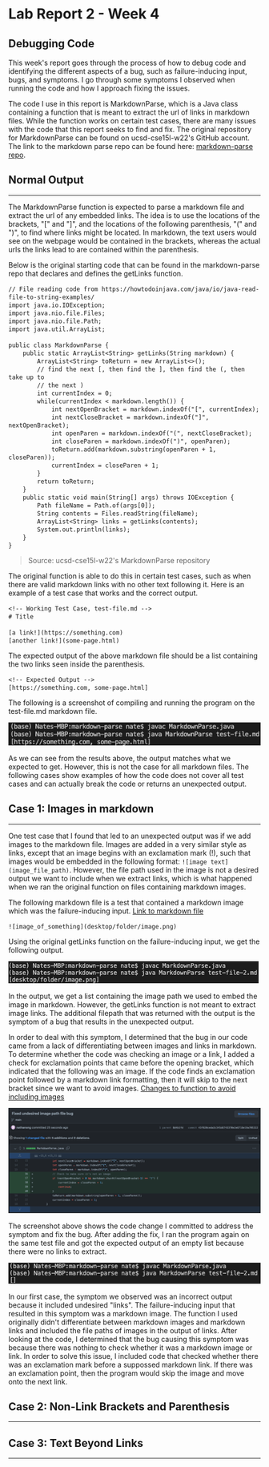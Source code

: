 # Lab Report 2 - Week 4

## Debugging Code

This week's report goes through the process of how to debug code and identifying the different aspects of a bug, such as failure-inducing input, bugs, and symptoms. I go through some symptoms I observed when running the code and how I approach fixing the issues.

The code I use in this report is MarkdownParse, which is a Java class containing a function that is meant to extract the url of links in markdown files. While the function works on certain test cases, there are many issues with the code that this report seeks to find and fix. The original repository for MarkdownParse can be found on
ucsd-cse15l-w22's GitHub account. The link to the markdown parse repo can be found here: [markdown-parse repo](https://github.com/ucsd-cse15l-w22/markdown-parse).


## Normal Output
---
The MarkdownParse function is expected to parse a markdown file and extract the url of any embedded links. The idea is to use the locations of the brackets, "[" and "]", and the locations of the following parenthesis, "(" and ")", to find where links might be located. In markdown, the text users would see on the webpage would be contained in the brackets, whereas the actual urls the links lead to are contained within the parenthesis.

Below is the original starting code that can be found in the markdown-parse repo that declares and defines the getLinks function.

```
// File reading code from https://howtodoinjava.com/java/io/java-read-file-to-string-examples/
import java.io.IOException;
import java.nio.file.Files;
import java.nio.file.Path;
import java.util.ArrayList;

public class MarkdownParse {
    public static ArrayList<String> getLinks(String markdown) {
        ArrayList<String> toReturn = new ArrayList<>();
        // find the next [, then find the ], then find the (, then take up to
        // the next )
        int currentIndex = 0;
        while(currentIndex < markdown.length()) {
            int nextOpenBracket = markdown.indexOf("[", currentIndex);
            int nextCloseBracket = markdown.indexOf("]", nextOpenBracket);
            int openParen = markdown.indexOf("(", nextCloseBracket);
            int closeParen = markdown.indexOf(")", openParen);
            toReturn.add(markdown.substring(openParen + 1, closeParen));
            currentIndex = closeParen + 1;
        }
        return toReturn;
    }
    public static void main(String[] args) throws IOException {
		Path fileName = Path.of(args[0]);
	    String contents = Files.readString(fileName);
        ArrayList<String> links = getLinks(contents);
        System.out.println(links);
    }
}
```
> Source: ucsd-cse15l-w22's MarkdownParse repository

The original function is able to do this in certain test cases, such as when there are valid markdown links with no other text following it. Here is an example of a test case that works and the correct output.

```
<!-- Working Test Case, test-file.md -->
# Title

[a link!](https://something.com)
[another link!](some-page.html)
```

The expected output of the above markdown file should be a list containing the two links seen inside the parenthesis.

```
<!-- Expected Output -->
[https://something.com, some-page.html]
```

The following is a screenshot of compiling and running the program on the test-file.md markdown file.

![Output of test-file.md](lab_report_2_working_test.png)

As we can see from the results above, the output matches what we expected to get. However, this is not the case for all markdown files. The following cases show examples of how the code does not cover all test cases and can actually break the code or returns an unexpected output.

## Case 1: Images in markdown
---
One test case that I found that led to an unexpected output was if we add images to the markdown file. Images are added in a very similar style as links, except that an image begins with an exclamation mark (!), such that images would be embedded in the following format: `![image text](image_file_path)`. However, the file path used in the image is not a desired output we want to include when we extract links, which is what happened when we ran the original function on files containing markdown images.

The following markdown file is a test that contained a markdown image which was the failure-inducing input. [Link to markdown file](https://github.com/nathansng/markdown-parse/blob/main/test-file-2.md)

```
![image_of_something](desktop/folder/image.png)
```

Using the original getLinks function on the failure-inducing input, we get the following output.

![Unexpected output](lab_report_2_testfile_2_output.png)

In the output, we get a list containing the image path we used to embed the image in markdown. However, the getLinks function is not meant to extract image links. The additional filepath that was returned with the output is the symptom of a bug that results in the unexpected output.

In order to deal with this symptom, I determined that the bug in our code came from a lack of differentiating between images and links in markdown. To determine whether the code was checking an image or a link, I added a check for exclamation points that came before the opening bracket, which indicated that the following was an image. If the code finds an exclamation point followed by a markdown link formatting, then it will skip to the next bracket since we want to avoid images. [Changes to function to avoid including images](https://github.com/nathansng/markdown-parse/commit/43f820ceda3c345d6743370e2e6718e19a705322#diff-c703a0ec03474d601c6bf846740b293e0538bccf38d5f677a302457479e9c652)

![Code Change](lab_report_2_code_change_1.png)

The screenshot above shows the code change I committed to address the symptom and fix the bug. After adding the fix, I ran the program again on the same test file and got the expected output of an empty list because there were no links to extract.

![Expected Output](lab_report_2_testfile_2_output_2.png)

In our first case, the symptom we observed was an incorrect output because it included undesired "links". The failure-inducing input that resulted in this symptom was a markdown image. The function I used originally didn't differentiate between markdown images and markdown links and included the file paths of images in the output of links. After looking at the code, I determined that the bug causing this symptom was because there was nothing to check whether it was a markdown image or link. In order to solve this issue, I included code that checked whether there was an exclamation mark before a suppossed markdown link. If there was an exclamation point, then the program would skip the image and move onto the next link.


## Case 2: Non-Link Brackets and Parenthesis
---


## Case 3: Text Beyond Links
---

